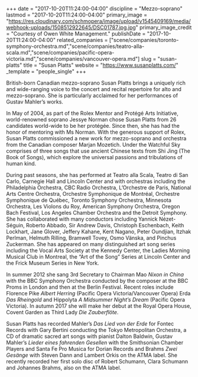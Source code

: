 +++
date = "2017-10-20T11:24:00-04:00"
discipline = "Mezzo-soprano"
lastmod = "2017-10-20T11:24:00-04:00"
primary_image = "https://res.cloudinary.com/schmopera/image/upload/v1545409169/media/webhook-uploads/1508512922645/DSC01787.jpg.jpg"
primary_image_credit = "Courtesy of Owen White Management."
publishDate = "2017-10-20T11:24:00-04:00"
related_companies = ["scene/companies/toronto-symphony-orchestra.md","scene/companies/teatro-alla-scala.md","scene/companies/pacific-opera-victoria.md","scene/companies/vancouver-opera.md"]
slug = "susan-platts"
title = "Susan Platts"
website = "https://www.susanplatts.com/"
_template = "people_single"
+++

British-born Canadian mezzo-soprano Susan Platts brings a uniquely rich and wide-ranging voice to the concert and recital repertoire for alto and mezzo-soprano. She is particularly acclaimed for her performances of Gustav Mahler’s works.

In May of 2004, as part of the Rolex Mentor and Protégé Arts Initiative, world-renowned soprano Jessye Norman chose Susan Platts from 26 candidates world-wide to be her protégée. Since then, she has had the honor of mentoring with Ms Norman. With the generous support of Rolex, Susan Platts commissioned a new work for mezzo-soprano and orchestra from the Canadian composer Marjan Mozetich. Under the Watchful Sky comprises of three songs that use ancient Chinese texts from Shi Jing (The Book of Songs), which explore the universal passions and tribulations of human kind.

During past seasons, she has performed at Teatro alla Scala, Teatro di San Carlo, Carnegie Hall and Lincoln Center and with orchestras including the Philadelphia Orchestra, CBC Radio Orchestra, L’Orchestre de Paris, National Arts Centre Orchestra, Orchestre Symphonique de Montréal, Orchestre Symphonique de Québec, Toronto Symphony Orchestra, Minnesota Orchestra, Les Violons du Roy, American Symphony Orchestra, Oregon Bach Festival, Los Angeles Chamber Orchestra and the Detroit Symphony. She has collaborated with many conductors including Yannick Nézet-Séguin, Roberto Abbado, Sir Andrew Davis, Christoph Eschenbach, Keith Lockhart, Jane Glover, Jeffery Kahane, Kent Nagano, Peter Oundjian, Itzhak Perlman, Helmuth Rilling, Bramwell Tovey, Osmo Vänska, and Pinchus Zuckerman. She has appeared on many distinguished art song series including the Vocal Arts Society at the Kennedy Center, the Ladies Morning Musical Club in Montreal, the “Art of the Song” Series at Lincoln Center and the Frick Museum Series in New York.

In summer 2012 she sang 3rd Secretary to Chairman Mao *Nixon in China* with the BBC Symphony Orchestra conducted by the composer at the BBC Proms in London and then at the Berlin Festival. Recent roles include Florence Pike *Albert Herring* (Pacific Opera Victoria/Vancouver Opera) Erda *Das Rheingold* and Hippolyta *A Midsummer Night’s Dream* (Pacific Opera Victoria). In autumn 2017 she will make her debut at the Royal Opera House, Covent Garden as Third Lady *Die Zauberflöte*.

Susan Platts has recorded Mahler’s *Das Lied von der Erde* for Fontec Records with Gary Bertini conducting the Tokyo Metropolitan Orchestra, a CD of dramatic sacred art songs with pianist Dalton Baldwin, Gustav Mahler’s *Lieder eines fahrenden Gesellen* with the Smithsonian Chamber Players and Santa Fe Pro Musica for Dorian Records and Brahms *Zwei Gesänge* with Steven Dann and Lambert Orkis on the ATMA label. She recently recorded her first solo disc of Robert Schumann, Clara Schumann and Johannes Brahms, also on the ATMA label.

